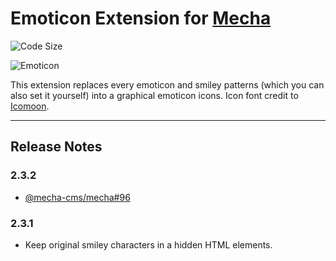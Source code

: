 Emoticon Extension for [Mecha](https://github.com/mecha-cms/mecha)
==================================================================

![Code Size](https://img.shields.io/github/languages/code-size/mecha-cms/x.emoticon?color=%23444&style=for-the-badge)

![Emoticon](https://user-images.githubusercontent.com/1669261/73324661-4ccc6e80-427e-11ea-9215-c87a6558d66c.png)

This extension replaces every emoticon and smiley patterns (which you can also set it yourself) into a graphical emoticon icons. Icon font credit to [Icomoon](http://icomoon.io "IcoMoon – Custom Built and Crisp Icon Fonts").

---

Release Notes
-------------

### 2.3.2

 - [@mecha-cms/mecha#96](https://github.com/mecha-cms/mecha/issues/96)

### 2.3.1

 - Keep original smiley characters in a hidden HTML elements.